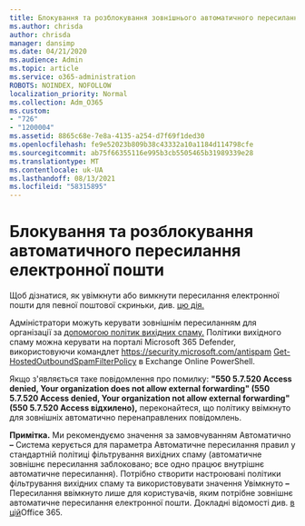 ```yaml
---
title: Блокування та розблокування зовнішнього автоматичного пересилання електронної пошти
ms.author: chrisda
author: chrisda
manager: dansimp
ms.date: 04/21/2020
ms.audience: Admin
ms.topic: article
ms.service: o365-administration
ROBOTS: NOINDEX, NOFOLLOW
localization_priority: Normal
ms.collection: Adm_O365
ms.custom:
- "726"
- "1200004"
ms.assetid: 8865c68e-7e8a-4135-a254-d7f69f1ded30
ms.openlocfilehash: fe9e52023b809b38c43332a10a1184d114798cfe
ms.sourcegitcommit: ab75f66355116e995b3cb5505465b31989339e28
ms.translationtype: MT
ms.contentlocale: uk-UA
ms.lasthandoff: 08/13/2021
ms.locfileid: "58315895"
---
```

# <a name="block-or-unblock-eternal-automatic-email-forwarding"></a>Блокування та розблокування автоматичного пересилання електронної пошти

Щоб дізнатися, як увімкнути або вимкнути пересилання електронної пошти для певної поштової скриньки, див. [цю дія.](https://docs.microsoft.com/microsoft-365/admin/email/configure-email-forwarding)

Адміністратори можуть керувати зовнішнім пересиланням для організації за [допомогою політик вихідних спаму.](https://docs.microsoft.com/microsoft-365/security/office-365-security/configure-the-outbound-spam-policy) Політики вихідного спаму можна керувати на порталі Microsoft 365 Defender, використовуючи командлет <https://security.microsoft.com/antispam> [Get-HostedOutboundSpamFilterPolicy](https://docs.microsoft.com/powershell/module/exchange/get-hostedoutboundspamfilterpolicy) в Exchange Online PowerShell.

Якщо з'являється таке повідомлення про помилку: **"550 5.7.520 Access denied, Your organization does not allow external forwarding" (550 5.7.520 Access denied, Your organization not allow external forwarding" (550 5.7.520 Access відхилено),** переконайтеся, що політику ввімкнуто для зовнішніх автоматично перенаправлених повідомлень.

**Примітка.** Ми рекомендуємо значення за  замовчуванням Автоматично **–** Система керується для параметра Автоматичне пересилання правил у стандартній політиці фільтрування вихідних спаму (автоматичне зовнішнє пересилання заблоковано; все одно працює внутрішнє автоматичне пересилання). Потрібно створити настроювані політики фільтрування вихідних спаму та використовувати значення Увімкнуто **–** Пересилання ввімкнуто лише для користувачів, яким потрібне зовнішнє автоматичне пересилання електронної пошти. Докладні відомості див. [в цій](https://docs.microsoft.com/microsoft-365/security/office-365-security/external-email-forwarding)Office 365.
